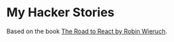 # My Hacker Stories

Based on the book [The Road to React by Robin Wieruch](https://www.roadtoreact.com/).
